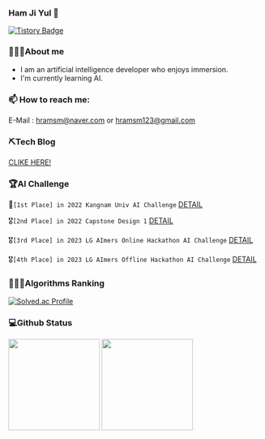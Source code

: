 ### Ham Ji Yul 👋
[![Tistory Badge](https://img.shields.io/badge/Tech%20Blog-555263?style=flat&logoColor=white)]("[https://cocoon1787.tistory.com](https://acidic-silence-606.notion.site/4213c3e3c58a4c4cbb60d2f2753e0321)/)
<!--
**YUL-git/YUL-git** is a ✨ _special_ ✨ repository because its `README.md` (this file) appears on your GitHub profile.

Here are some ideas to get you started:

- 🔭 I’m currently working on ...
- 🌱 I’m currently learning ...
- 👯 I’m looking to collaborate on ...
- 🤔 I’m looking for help with ...
- 💬 Ask me about ...
- 📫 How to reach me: ...
- 😄 Pronouns: ...
- ⚡ Fun fact: ...
-->
### 💁🏻‍♂️About me
* I am an artificial intelligence developer who enjoys immersion.
* I'm currently learning AI.

### 📫 How to reach me:
E-Mail : hramsm@naver.com or hramsm123@gmail.com

### ⛏️Tech Blog
[CLIKE HERE!](https://acidic-silence-606.notion.site/4213c3e3c58a4c4cbb60d2f2753e0321)

### 🏆AI Challenge
🥇`[1st Place] in 2022 Kangnam Univ AI Challenge`
[DETAIL](https://acidic-silence-606.notion.site/b5c0d588d61242c2955f078fba223a93)

🎖️`[2nd Place] in 2022 Capstone Design 1`
[DETAIL](https://acidic-silence-606.notion.site/1-61ca686f32af48e297e8050b2de37efd)

🎖️`[3rd Place] in 2023 LG AImers Online Hackathon AI Challenge`
[DETAIL](https://acidic-silence-606.notion.site/LG-Aimers-Phase2-0bb5c3cc2785487e9c531623e479ce6a)

🎖️`[4th Place] in 2023 LG AImers Offline Hackathon AI Challenge`
[DETAIL](https://acidic-silence-606.notion.site/LG-Aimers-Phase3-b4aa46aca95748398932e1539c1b190c)

### 👨🏻‍💻Algorithms Ranking
[![Solved.ac Profile](http://mazassumnida.wtf/api/v2/generate_badge?boj=hramsm)](https://solved.ac/hramsm/)
### 💻Github Status
<p>
  <img height="180em" src="https://github-readme-stats.vercel.app/api?username=YUL-git&show_icons=true&include_all_commits=true&bg_color=30,e96443,904e95&title_color=fff&text_color=fff">
  <img height="180em" src="https://github-readme-stats.vercel.app/api/top-langs/?username=YUL-git&layout=compact&bg_color=30,e96443,904e95&title_color=fff&text_color=fff">
</p>
